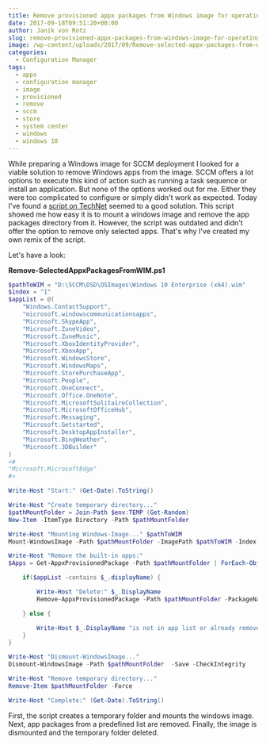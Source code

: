 ```yaml
---
title: Remove provisioned appx packages from Windows image for operating system deployment
date: 2017-09-18T09:51:20+00:00
author: Janik von Rotz
slug: remove-provisioned-appx-packages-from-windows-image-for-operating-system-deployment
image: /wp-content/uploads/2017/09/Remove-selected-appx-packages-from-wim.png
categories:
  - Configuration Manager
tags:
  - apps
  - configuration manager
  - image
  - provisioned
  - remove
  - sccm
  - store
  - system center
  - windows
  - windows 10
---
```

While preparing a Windows image for SCCM deployment I looked for a viable solution to remove Windows apps from the image. SCCM offers a lot options  to execute this kind of action such as running a task sequence or install an application. But none of the options worked out for me. Either they were too complicated to configure or simply didn't work as expected. Today I've found a [script on TechNet](https://gallery.technet.microsoft.com/Removing-Built-in-apps-65dc387b) seemed to a good solution. This script showed me how easy it is to mount a windows image and remove the app packages directory from it. However, the script was outdated and didn't offer the option to remove only selected apps. That's why I've created my own remix of the script.
<!--more-->
Let's have a look:

**Remove-SelectedAppxPackagesFromWIM.ps1**

```powershell
$pathToWIM = "D:\SCCM\OSD\OSImages\Windows 10 Enterprise (x64).wim"
$index = "1"
$appList = @(
    "Windows.ContactSupport",
    "microsoft.windowscommunicationsapps",
    "Microsoft.SkypeApp",
    "Microsoft.ZuneVideo",
    "Microsoft.ZuneMusic",
    "Microsoft.XboxIdentityProvider",
    "Microsoft.XboxApp",
    "Microsoft.WindowsStore",
    "Microsoft.WindowsMaps",
    "Microsoft.StorePurchaseApp",
    "Microsoft.People",
    "Microsoft.OneConnect",
    "Microsoft.Office.OneNote",
    "Microsoft.MicrosoftSolitaireCollection",
    "Microsoft.MicrosoftOfficeHub",
    "Microsoft.Messaging",
    "Microsoft.Getstarted",
    "Microsoft.DesktopAppInstaller",
    "Microsoft.BingWeather",
    "Microsoft.3DBuilder"
)
<#
"Microsoft.MicrosoftEdge"
#>

Write-Host "Start:" (Get-Date).ToString()

Write-Host "Create temporary directory..."
$pathMountFolder = Join-Path $env:TEMP (Get-Random)
New-Item -ItemType Directory -Path $pathMountFolder

Write-Host "Mounting Windows-Image..." $pathToWIM
Mount-WindowsImage -Path $pathMountFolder -ImagePath $pathToWIM -Index $index

Write-Host "Remove the built-in apps:"
$Apps = Get-AppxProvisionedPackage -Path $pathMountFolder | ForEach-Object {

    if($appList -contains $_.displayName) {

        Write-Host "Delete:" $_.DisplayName
        Remove-AppxProvisionedPackage -Path $pathMountFolder -PackageName $_.PackageName

    } else {

        Write-Host $_.DisplayName "is not in app list or already removed"
    }    
}

Write-Host "Dismount-WindowsImage..."
Dismount-WindowsImage -Path $pathMountFolder  -Save -CheckIntegrity

Write-Host "Remove temporary directory..."
Remove-Item $pathMountFolder -Force

Write-Host "Complete:" (Get-Date).ToString()
```

First, the script creates a temporary folder and mounts the windows image. Next, app packages from a predefined list are removed. Finally, the image is dismounted and the temporary folder deleted.